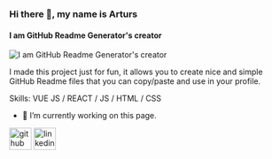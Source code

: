 ### Hi there 👋, my name is Arturs
#### I am GitHub Readme Generator's creator
![I am GitHub Readme Generator's creator](https://arturssmirnovs.github.io/github-profile-readme-generator/images/banner.png)

I made this project just for fun, it allows you to create nice and simple GitHub Readme files that you can copy/paste and use in your profile.

Skills: VUE JS / REACT / JS / HTML / CSS

- 🔭 I’m currently working on this page. 


[<img src='https://cdn.jsdelivr.net/npm/simple-icons@3.0.1/icons/github.svg' alt='github' height='40'>](![Github](https://github.com/luisito9))  [<img src='https://cdn.jsdelivr.net/npm/simple-icons@3.0.1/icons/linkedin.svg' alt='linkedin' height='40'>](![Linkedln](https://www.linkedin.com/in/luis-vi%C3%B1a-03b7137a/))  

